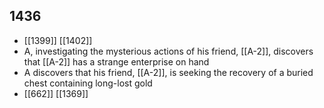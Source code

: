 ## 1436
- [[1399]] [[1402]] 
- A, investigating the mysterious actions of his friend, [[A-2]], discovers that [[A-2]] has a strange enterprise on hand
- A discovers that his friend, [[A-2]], is seeking the recovery of a buried chest containing long-lost gold
- [[662]] [[1369]] 

